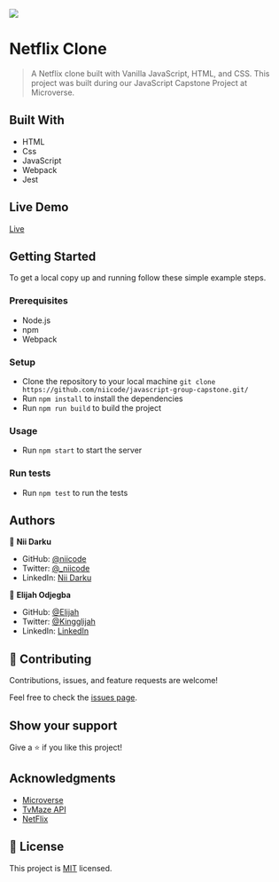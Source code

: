 ![](https://img.shields.io/badge/Version-0.1.0-blue.svg)

# Netflix Clone

> A Netflix clone built with Vanilla JavaScript, HTML, and CSS. This project was built during our JavaScript Capstone Project at Microverse.


## Built With

- HTML
- Css
- JavaScript
- Webpack
- Jest

## Live Demo

[Live](https://niicode.github.io/javascript-group-capstone/)


## Getting Started


To get a local copy up and running follow these simple example steps.

### Prerequisites
- Node.js
- npm
- Webpack

### Setup
- Clone the repository to your local machine `git clone https://github.com/niicode/javascript-group-capstone.git/`
- Run `npm install` to install the dependencies
- Run `npm run build` to build the project

### Usage
- Run `npm start` to start the server

### Run tests
- Run `npm test` to run the tests



## Authors

👤 **Nii Darku**

- GitHub: [@niicode](https://github.com/niicode)
- Twitter: [@_niicode](https://twitter.com/_niicode)
- LinkedIn: [Nii Darku](https://www.linkedin.com/in/nii-darku-dodoo-082018148/
  )

👤 **Elijah Odjegba**

- GitHub: [@Elijah](https://github.com/Elijahdre)
- Twitter: [@Kingglijah](https://twitter.com/kingglijah)
- LinkedIn: [LinkedIn](https://www.linkedin.com/in/elijah-odjegba-862708179/)

## 🤝 Contributing

Contributions, issues, and feature requests are welcome!

Feel free to check the [issues page](../../issues/).

## Show your support

Give a ⭐️ if you like this project!

## Acknowledgments

- [Microverse](https://www.microverse.org/)
- [TvMaze API](http://www.tvmaze.com/api)
- [NetFlix](https://www.netflix.com/)

## 📝 License

This project is [MIT](./LICENSE) licensed.
